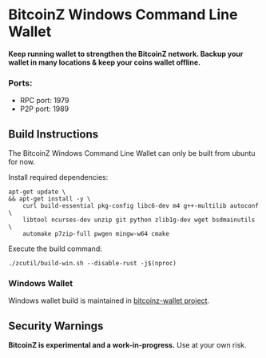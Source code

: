 # BitcoinZ Windows Command Line Wallet
**Keep running wallet to strengthen the BitcoinZ network. Backup your wallet in
many locations & keep your coins wallet offline.**

### Ports:
- RPC port: 1979
- P2P port: 1989

Build Instructions
-----------------
The BitcoinZ Windows Command Line Wallet can only be built from ubuntu for now.

Install required dependencies:
```
apt-get update \
&& apt-get install -y \
    curl build-essential pkg-config libc6-dev m4 g++-multilib autoconf \
    libtool ncurses-dev unzip git python zlib1g-dev wget bsdmainutils \
    automake p7zip-full pwgen mingw-w64 cmake
```

Execute the build command:
```
./zcutil/build-win.sh --disable-rust -j$(nproc)
```

### Windows Wallet
Windows wallet build is maintained in [bitcoinz-wallet project](https://github.com/btcz/bitcoinz-wallet).

Security Warnings
-----------------

**BitcoinZ is experimental and a work-in-progress.** Use at your own risk.
